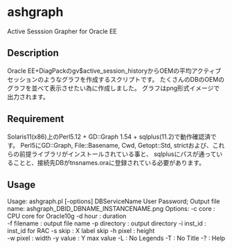 # ashgraph
Active Sesssion Grapher for Oracle EE

## Description
Oracle EE+DiagPackのgv$active_session_historyからOEMの平均アクティブセッションのようなグラフを作成するスクリプトです。
たくさんのDBのOEMのグラフを並べて表示させたい為に作成しました。
グラフはpng形式イメージで出力されます。

## Requirement
Solaris11(x86)上のPerl5.12 + GD::Graph 1.54 + sqlplus(11.2)で動作確認済です。
Perl5にGD::Graph, File::Basename, Cwd, Getopt::Std, strictおよび、これらの前提ライブラリがインストールされている事と、
sqlplusにパスが通っていることと、接続先DBがtnsnames.oraに登録されている必要があります。

## Usage
Usage: ashgraph.pl [-options]  DBServiceName User Password;
Output file name: 
	ashgraph_DBID_DBNAME_INSTANCENAME.png
Options:
	-c core      : CPU core for Oracle10g 
	-d hour      : duration  
	-f filename  : output file name 
	-p directory : output directory 
	-i inst_id   : inst_id for RAC 
	-s skip      : X label skip
	-h pixel     : height         
	-w pixel     : width 
	-y value     : Y max value 
	-L           : No Legends 
	-T           : No Title 
	-?           : Help 

